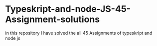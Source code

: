 # Typeskript-and-node-JS-45-Assignment-solutions
in this repository I have solved the all 45 Assignments of typeskript and node js
